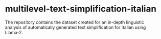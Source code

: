 # multilevel-text-simplification-italian
The repository contains the dataset created for an in-depth linguistic analysis of automatically generated text simplification for Italian using Llama-2. 
